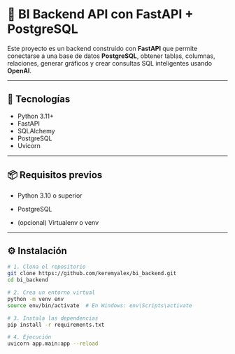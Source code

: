 # 🧠 BI Backend API con FastAPI + PostgreSQL

Este proyecto es un backend construido con **FastAPI** que permite conectarse a una base de datos **PostgreSQL**, obtener tablas, columnas, relaciones, generar gráficos y crear consultas SQL inteligentes usando **OpenAI**.

---

## 🚀 Tecnologías

- Python 3.11+
- FastAPI
- SQLAlchemy
- PostgreSQL
- Uvicorn

---

## 📦 Requisitos previos

- Python 3.10 o superior
- PostgreSQL

- (opcional) Virtualenv o venv

---

## ⚙️ Instalación

```bash
# 1. Clona el repositorio
git clone https://github.com/keremyalex/bi_backend.git
cd bi_backend

# 2. Crea un entorno virtual
python -m venv env
source env/bin/activate  # En Windows: env\Scripts\activate

# 3. Instala las dependencias
pip install -r requirements.txt

# 4. Ejecución
uvicorn app.main:app --reload